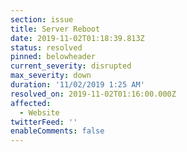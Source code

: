 ```yaml
---
section: issue
title: Server Reboot
date: 2019-11-02T01:18:39.813Z
status: resolved
pinned: belowheader
current_severity: disrupted
max_severity: down
duration: '11/02/2019 1:25 AM'
resolved_on: 2019-11-02T01:16:00.000Z
affected:
  - Website
twitterFeed: ''
enableComments: false
---
```


